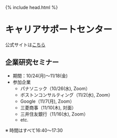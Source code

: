 {% include head.html %}
# キャリアサポートセンター
公式サイトは[こちら](https://www.career.gakusei.kyoto-u.ac.jp)

## 企業研究セミナー
- 期間：10/24(月)〜11/18(金)
- 参加企業
  - パナソニック（10/26(水), Zoom）
  - ボストンコンサルティング（11/2(水), Zoom）
  - Google（11/7(月), Zoom）
  - 三菱商事（11/10(木), 対面）
  - 三井住友銀行（11/16(水), Zoom）
  - etc.

※ 時間はすべて16:40〜17:30